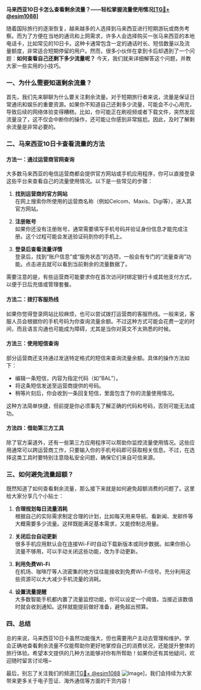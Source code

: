 **马来西亚10日卡怎么查看剩余流量？——轻松掌握流量使用情况[[TG💪+ @esim1088](https://t.me/s/esim1088)]**

随着国际旅行的逐渐恢复，越来越多的人选择到马来西亚进行短期游玩或商务考察。而为了方便在当地的通讯和上网需求，许多人会选择购买一张马来西亚的本地电话卡，比如常见的10日卡。这种卡通常包含一定的通话时长、短信数量以及流量额度，非常适合短期停留的用户。然而，很多小伙伴在拿到卡后却遇到了一个问题：**如何查看自己还剩下多少流量呢？** 今天，我们就来详细解答这个问题，并教大家一些实用的小技巧。

### 一、为什么需要知道剩余流量？

首先，我们先来聊聊为什么要关注剩余流量。对于短期旅行者来说，流量是保证日常通讯和娱乐的重要资源。如果你不知道自己还剩多少流量，可能会不小心用完，导致后续的网络体验变得糟糕。比如，你可能正在刷视频或者下载文件，突然发现流量没了，这不仅会中断你的操作，还可能让你感到非常尴尬。因此，及时了解剩余流量是非常必要的。

### 二、马来西亚10日卡查看流量的方法

#### 方法一：通过运营商官网查询
大多数马来西亚的电信运营商都会提供官方网站或手机应用程序，你可以直接登录这些平台来查看自己的流量使用情况。以下是一些常见的步骤：

1. **找到运营商的官方网站**  
   在网上搜索你所使用的运营商名称（例如Celcom、Maxis、Digi等），进入其官方网站。

2. **注册账号**  
   如果你还没有注册账号，通常需要填写手机号码并验证身份信息才能完成注册。这个过程可能会发送验证码到你的手机上。

3. **登录后查看流量详情**  
   登录后，找到“账户信息”或“服务状态”的选项，一般会有专门的“流量查询”功能。点击进去就可以看到当前剩余的流量数据了。

需要注意的是，有些运营商可能要求你在首次访问时绑定银行卡或其他支付方式，以便于日后充值或管理套餐。

#### 方法二：拨打客服热线
如果你觉得登录网站比较麻烦，也可以尝试拨打运营商的客服热线。一般来说，客服人员会根据你的手机号码为你查询流量余额。不过这种方式可能会花费一定的时间，而且语言沟通也可能成为障碍，尤其是当你对英文不太熟悉的时候。

#### 方法三：使用短信查询
部分运营商还支持通过发送特定格式的短信来查询流量余额。具体的操作方法如下：
- 编辑一条短信，内容为指定代码（如“BAL”）。
- 将这条短信发送至运营商提供的号码。
- 稍等片刻后，你会收到一条回复短信，里面包含了你的流量使用情况。

这种方法简单快捷，但前提是你必须事先了解正确的代码和号码，否则可能无法成功。

#### 方法四：借助第三方工具
除了官方渠道外，还有一些第三方应用程序可以帮助你监控流量使用情况。这些应用通常可以跨运营商工作，只要输入你的手机号码即可获取相关信息。不过，在选择这类工具时要特别注意隐私安全问题，确保它们来自可信来源。

### 三、如何避免流量超额？

既然知道了如何查看剩余流量，那么接下来就是如何避免超额消费的问题了。这里给大家分享几个小贴士：

1. **合理规划每日流量消耗**  
   根据自己的实际需求制定合理的计划，比如每天用来导航、看新闻、发邮件等大概需要多少流量。这样既能满足基本需求，又能控制总用量。

2. **关闭后台自动更新**  
   很多手机应用默认会在连接Wi-Fi时自动下载新版本或同步数据。如果你担心流量不够用，可以手动关闭这些功能，改为手动更新。

3. **利用免费Wi-Fi**  
   在机场、咖啡厅等人流密集的地方往往能接收到免费Wi-Fi信号。充分利用这些资源可以大大减少手机流量的消耗。

4. **设置流量提醒**  
   大多数智能手机都内置了流量监控功能，你可以设定一个阈值，当接近该数值时就会收到通知。这样就能提前做好准备，避免超出预算。

### 四、总结

总的来说，马来西亚10日卡虽然功能强大，但也需要用户主动去管理和维护。学会正确地查看剩余流量不仅能帮助你更好地掌控自己的消费状况，还能提升整体的旅行体验。希望本文提供的几种方法能够对你有所帮助！如果你还有其他疑问，欢迎随时留言讨论哦~

最后，别忘了关注我们的频道[[TG💪+ @esim1088](https://t.me/s/esim1088) ![Image](https://i.postimg.cc/4NQfJmqS/Snipaste-2025-05-13-00-14-12.png)]，我们会持续为大家带来更多关于电子签证、海外通信等方面的干货内容！